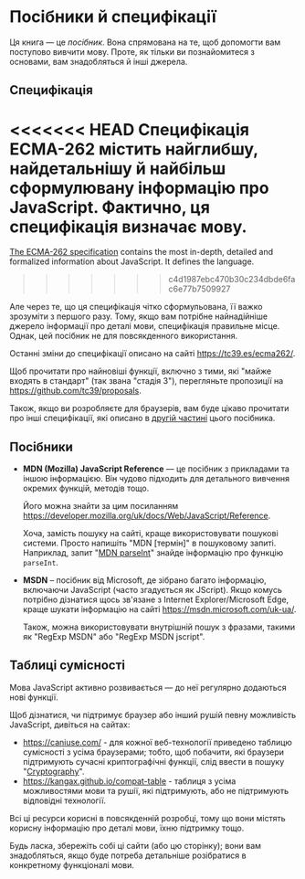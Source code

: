 
# Посібники й специфікації

Ця книга — це *посібник*. Вона спрямована на те, щоб допомогти вам поступово вивчити мову. Проте, як тільки ви познайомитеся з основами, вам знадобляться й інші джерела.

## Специфікація

<<<<<<< HEAD
**Специфікація ECMA-262** містить найглибшу, найдетальнішу й найбільш сформулювану інформацію про JavaScript. Фактично, ця специфікація визначає мову.
=======
[The ECMA-262 specification](https://www.ecma-international.org/publications/standards/Ecma-262.htm) contains the most in-depth, detailed and formalized information about JavaScript. It defines the language.
>>>>>>> c4d1987ebc470b30c234dbde6fac6e77b7509927

Але через те, що ця специфікація чітко сформульована, її важко зрозуміти з першого разу. Тому, якщо вам потрібне найнадійніше джерело інформації про деталі мови, специфікація правильне місце. Однак, цей посібник не для повсякденного використання.

Останні зміни до специфікації описано на сайті <https://tc39.es/ecma262/>.

Щоб прочитати про найновіші функції, включно з тими, які "майже входять в стандарт" (так звана "стадія 3"), перегляньте пропозиції на <https://github.com/tc39/proposals>.

Також, якщо ви розробляєте для браузерів, вам буде цікаво прочитати про інші специфікації, які описано в [другій частині](info:browser-environment) цього посібника.

## Посібники

- **MDN (Mozilla) JavaScript Reference** — це посібник з прикладами та іншою інформацією. Він чудово підходить для детального вивчення окремих функцій, методів тощо.

    Його можна знайти за цим посиланням <https://developer.mozilla.org/uk/docs/Web/JavaScript/Reference>.

    Хоча, замість пошуку на сайті, краще використовувати пошукові системи. Просто напишіть "MDN [термін]" в пошуковому запиті. Наприклад, запит "[MDN parseInt](https://www.google.com.ua/search?q=MDN+parseInt)" знайде інформацію про функцію `parseInt`.


- **MSDN** – посібник від Microsoft, де зібрано багато інформацію, включаючи JavaScript (часто згадується як JScript). Якщо комусь потрібно дізнатися щось зв'язане з Internet Explorer/Microsoft Edge, краще шукати інформацію на сайті <https://msdn.microsoft.com/uk-ua/>.

    Також, можна використовувати внутрішній пошук з фразами, такими як "RegExp MSDN" або "RegExp MSDN jscript".

## Таблиці сумісності

Мова JavaScript активно розвивається — до неї регулярно додаються нові функції.

Щоб дізнатися, чи підтримує браузер або інший рушій певну можливість JavaScript, дивіться на сайтах:

- <https://caniuse.com/> - для кожної веб-технології приведено таблицю сумісності з усіма браузерами; тобто, щоб побачити, які браузери підтримують сучасні криптографічні функції, слід ввести в пошуку "[Cryptography](http://caniuse.com/#feat=cryptography)".
- <https://kangax.github.io/compat-table> - таблиця з усіма можливостями мови та рушії, які підтримують, або не підтримують відповідні технології.

Всі ці ресурси корисні в повсякденній розробці, тому що вони містять корисну інформацію про деталі мови, їхню підтримку тощо.

Будь ласка, збережіть собі ці сайти (або цю сторінку); вони вам знадобляться, якщо буде потреба детальніше розібратися в конкретному функціоналі мови.

